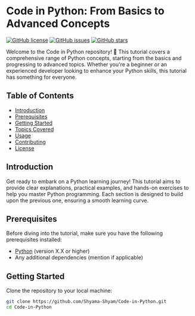 # Code in Python: From Basics to Advanced Concepts

[![GitHub license](https://img.shields.io/github/license/Shyama-Shyam/Code-in-Python)](https://github.com/Shyama-Shyam/Code-in-Python/blob/main/LICENSE)
[![GitHub issues](https://img.shields.io/github/issues/Shyama-Shyam/Code-in-Python)](https://github.com/Shyama-Shyam/Code-in-Python/issues)
[![GitHub stars](https://img.shields.io/github/stars/Shyama-Shyam/Code-in-Python)](https://github.com/Shyama-Shyam/Code-in-Python/stargazers)

Welcome to the Code in Python repository! 🐍 This tutorial covers a comprehensive range of Python concepts, starting from the basics and progressing to advanced topics. Whether you're a beginner or an experienced developer looking to enhance your Python skills, this tutorial has something for everyone.

## Table of Contents

- [Introduction](#introduction)
- [Prerequisites](#prerequisites)
- [Getting Started](#getting-started)
- [Topics Covered](#topics-covered)
- [Usage](#usage)
- [Contributing](#contributing)
- [License](#license)

## Introduction

Get ready to embark on a Python learning journey! This tutorial aims to provide clear explanations, practical examples, and hands-on exercises to help you master Python programming. Each section is designed to build upon the previous one, ensuring a smooth learning curve.

## Prerequisites

Before diving into the tutorial, make sure you have the following prerequisites installed:

- [Python](https://www.python.org/) (version X.X or higher)
- Any additional dependencies (mention if applicable)

## Getting Started

Clone the repository to your local machine:

```bash
git clone https://github.com/Shyama-Shyam/Code-in-Python.git
cd Code-in-Python
